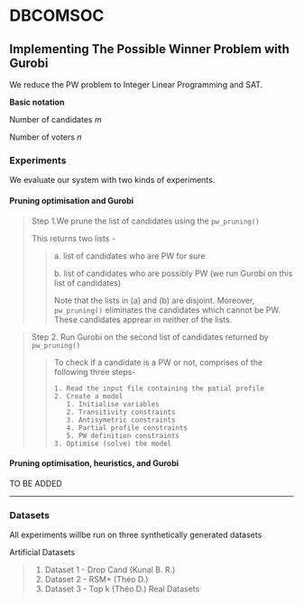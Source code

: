 # DBCOMSOC

## Implementing The Possible Winner Problem with Gurobi
We reduce the PW problem to Integer Linear Programming and SAT. 

__Basic notation__

Number of candidates _m_

Number of voters _n_

### Experiments
We evaluate our system with two kinds of experiments. 
#### Pruning optimisation and Gurobi
>Step 1.We prune the list of candidates using the `pw_pruning()`
>
>This returns two lists - 
>>a. list of candidates who are PW for sure
>>
>>b. list of candidates who are possibly PW (we run Gurobi on this list of candidates)
>>
>>Note that the lists in (a) and (b) are disjoint. 
>>Moreover, `pw_pruning()` eliminates the candidates which cannot be PW. 
>>These candidates apprear in neither of the lists.

>Step 2. Run Gurobi on the second list of candidates returned by `pw_pruning()`
>
>>To check if a candidate is a PW or not, comprises of the following three steps-
>>```
>>1. Read the input file containing the patial profile
>>2. Create a model
>>    1. Initialise variables
>>    2. Transitivity constraints
>>    3. Antisymetric constraints
>>    4. Partial profile constraints
>>    5. PW definition constraints
>>3. Optimise (solve) the model
>>```
#### Pruning optimisation, heuristics, and Gurobi
TO BE ADDED


---

### Datasets

All experiments willbe run on three synthetically generated datasets

Artificial Datasets
>1. Dataset 1 - Drop Cand (Kunal B. R.)
>2. Dataset 2 - RSM+ (Théo D.)
>3. Dataset 3 - Top k (Théo D.)
Real Datasets
